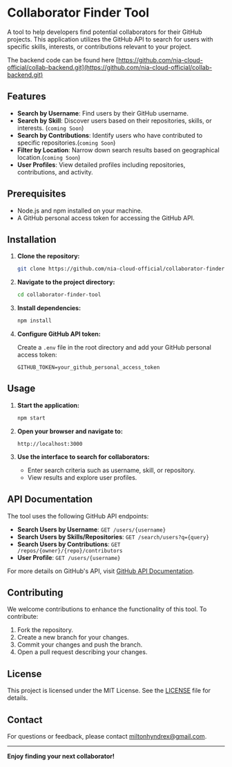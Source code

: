 # Collaborator Finder Tool

A tool to help developers find potential collaborators for their GitHub projects. This application utilizes the GitHub API to search for users with specific skills, interests, or contributions relevant to your project.

The backend code can be found here [https://github.com/nia-cloud-official/collab-backend.git](https://github.com/nia-cloud-official/collab-backend.git) 

## Features

- **Search by Username**: Find users by their GitHub username.
- **Search by Skill**: Discover users based on their repositories, skills, or interests. (```coming Soon```)
- **Search by Contributions**: Identify users who have contributed to specific repositories.(```coming Soon```)
- **Filter by Location**: Narrow down search results based on geographical location.(```coming Soon```)
- **User Profiles**: View detailed profiles including repositories, contributions, and activity.

## Prerequisites

- Node.js and npm installed on your machine.
- A GitHub personal access token for accessing the GitHub API.

## Installation

1. **Clone the repository:**

   ```bash
   git clone https://github.com/nia-cloud-official/collaborator-finder-tool.git
   ```

2. **Navigate to the project directory:**

   ```bash
   cd collaborator-finder-tool
   ```

3. **Install dependencies:**

   ```bash
   npm install
   ```

4. **Configure GitHub API token:**

   Create a `.env` file in the root directory and add your GitHub personal access token:

   ```
   GITHUB_TOKEN=your_github_personal_access_token
   ```

## Usage

1. **Start the application:**

   ```bash
   npm start
   ```

2. **Open your browser and navigate to:**

   ```
   http://localhost:3000
   ```

3. **Use the interface to search for collaborators:**

   - Enter search criteria such as username, skill, or repository.
   - View results and explore user profiles.

## API Documentation

The tool uses the following GitHub API endpoints:

- **Search Users by Username**: `GET /users/{username}`
- **Search Users by Skills/Repositories**: `GET /search/users?q={query}`
- **Search Users by Contributions**: `GET /repos/{owner}/{repo}/contributors`
- **User Profile**: `GET /users/{username}`

For more details on GitHub's API, visit [GitHub API Documentation](https://docs.github.com/en/rest).

## Contributing

We welcome contributions to enhance the functionality of this tool. To contribute:

1. Fork the repository.
2. Create a new branch for your changes.
3. Commit your changes and push the branch.
4. Open a pull request describing your changes.

## License

This project is licensed under the MIT License. See the [LICENSE](LICENSE) file for details.

## Contact

For questions or feedback, please contact [miltonhyndrex@gmail.com](mailto:miltonhyndrex@gmail.com).

---

**Enjoy finding your next collaborator!**
